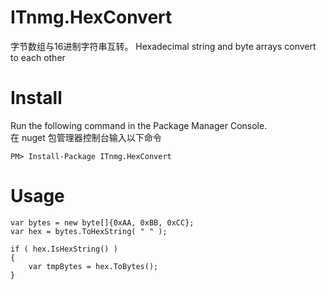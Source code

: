 # ITnmg.HexConvert
字节数组与16进制字符串互转。
Hexadecimal string and byte arrays convert to each other

# Install

Run the following command in the Package Manager Console.  
在 nuget 包管理器控制台输入以下命令

    PM> Install-Package ITnmg.HexConvert

# Usage
    
    var bytes = new byte[]{0xAA, 0xBB, 0xCC};
    var hex = bytes.ToHexString( " " );

    if ( hex.IsHexString() )
    {
        var tmpBytes = hex.ToBytes();
    }